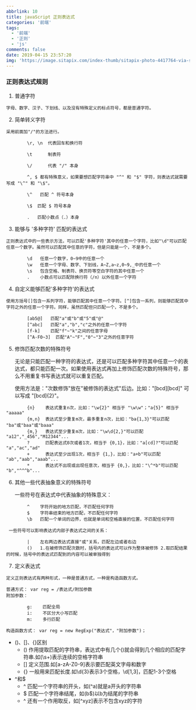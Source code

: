 ```yaml
---
abbrlink: 10
title: javaScript 正则表达式
categories: '前端'
tags:
  - '前端'
  - '正则'
  - 'js'
comments: false
date: 2019-04-15 23:57:20
img: 'https://image.sitapix.com/index-thumb/sitapix-photo-4417764-via-sitapix-com.jpeg'
---
```


### 正则表达式规则
  1. 普通字符
  
  	字母、数字、汉子、下划线、以及没有特殊定义的标点符号，都是普通字符。

  2. 简单转义字符

   	采用前面加"/"的方法进行。
```
		\r, \n  代表回车和换行符
	
		\t      制表符 
	
		\/      代表 "/" 本身
	
		^, $ 都有特殊意义，如果要想匹配字符串中 "^" 和 "$" 字符，则表达式就需要写成 "\^" 和 "\$"。
	
		\^   匹配 ^ 符号本身
	
		\$	匹配 $ 符号本身
		
		.	匹配小数点（.）本身
```
  3. 能够与 '多种字符' 匹配的表达式
  
   	正则表达式中的一些表示方法，可以匹配'多种字符'其中的任意一个字符，比如"\d"可以匹配任意一个数字。虽然可以匹配其中任意的字符，但是只能是一个，不是多个。
```
		\d   任意一个数字，0~9中的任意一个
		\w   任意一个字母、数字、下划线，A~Z,a~z,0~9,_中的任意一个
		\s   包含空格、制表符、换页符等空白字符的其中任意一个
		.    小数点可以匹配除换行符（/n）以外任意一个字符
```
  4. 自定义能够匹配'多种字符'的表达式

   	使用方括号[]包含一系列字符，能够匹配其中任意一个字符。[^]包含一系列，则能够匹配其中字符之外的任意一个字符。同样，虽然匹配但只匹配一个，不是多个。
```
		[ab5@]   匹配"a"或"b"或"5"或"@"
		[^abc]   匹配"a","b","c"之外的任意一个字符
		[f-k]    匹配"f"~"k"之间的任意字母
		[^A-F0~3]  匹配"A"~"F","0"~"3"之外的任意字符 
```
  5. 修饰匹配次数的特殊符号
  
  	 无论是只能匹配一种字符的表达式，还是可以匹配多种字符其中任意一个的表达式，都只能匹配一次。如果使用表达式再加上修饰匹配次数的特殊符号，那么不用重复书写表达式就可以重复匹配。

  	 使用方法是："次数修饰"放在"被修饰的表达式"后边。比如："[bcd][bcd]" 可以写成 "[bcd]{2}"。
```
		{n}    表达式重复n次，比如："\w{2}" 相当于 "\w\w"；"a{5}" 相当于 "aaaaa"
		{m,n}  表达式至少重复m次，最多重复n次，比如："ba{1,3}"可以匹配 "ba"或"baa"或"baaa"
		{m,}   表达式至少重复m次，比如："\w\d{2,}"可以匹配 "a12","_456","M12344"...
		?      匹配表达式0次或者1次，相当于 {0,1}，比如："a[cd]?"可以匹配 "a","ac","ad"
		+      表达式至少出现1次，相当于 {1,}，比如："a+b"可以匹配 "ab","aab","aaab"...
		*      表达式不出现或出现任意次，相当于 {0,}，比如："\^*b"可以匹配 "b","^^^b"...
```
  6. 其他一些代表抽象意义的特殊符号

  	 一些符号在表达式中代表抽象的特殊意义：
```
		^    字符开始的地方匹配，不匹配任何字符
		$    字符串结束的地方匹配，不匹配任何字符
		\b   匹配一个单词的边界，也就是单词和空格直接的位置，不匹配任何字符
```
 	 一些符号可以影响表达式内部子表达式之间的关系：
```
		|    左右两边表达式直接"或"关系，匹配左边或者右边
		()   1.在被修饰匹配次数时，括号内的表达式可以作为整体被修饰 2.取匹配结果的时候，括号中的表达式匹配到的内容可以被单独得到 
```
  7. 定义表达式
  
   	定义正则表达式有两种形式，一种是普通方式，一种是构造函数方式。

 	普通方式： var reg = /表达式/附加参数
 	附加参数：
```
		g:    匹配全局
		i:    不区分大小写匹配
		m:    多行匹配
```
 	构造函数方式： var reg = new RegExp("表达式"，"附加参数")；

* ()、[]、{}区别
    * () 作用提取匹配的字符串，表达式中有几个()就会得到几个相应的匹配字符串.如(\s+)表示连续的空格字符串
    * [] 定义范围.如[a-zA-Z0-9]表示要匹配英文字母和数字
    * {} 一般用来匹配长度.如\d{3}表示3个空格，\d[1,3]，匹配1-3个空格
* ^和$
    * ^ 匹配一个字符串的开头，如(^a)就是a开头的字符串
    * $ 匹配一个字符串结尾，如(b$)以b为结尾的字符串
    * ^ 还有一个作用取反，如[^xyz]表示不包含xyz的字符

	 	